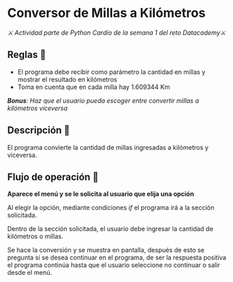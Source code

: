 # Conversor de Millas a Kilómetros
_⚔ Actividad parte de Python Cardio de la semana 1 del reto Datacademy⚔_


## Reglas 📏

-   El programa debe recibir como parámetro la cantidad en millas y mostrar el resultado en kilómetros
-   Toma en cuenta que en cada milla hay 1.609344 Km

_**Bonus**: Haz que el usuario pueda escoger entre convertir millas a kilómetros viceversa_

## Descripción 📖

El programa convierte la cantidad de millas ingresadas a kilómetros y viceversa.

## Flujo de operación 🔄

**Aparece el menú y se le solicita al usuario que elija una opción**

Al elegir la opción, mediante condiciones *if* el programa irá a la sección solicitada.

Dentro de la sección solicitada, el usuario debe ingresar la cantidad de kilómetros o millas.

Se hace la conversión y se muestra en pantalla, después de esto se pregunta si se desea continuar en el programa, de ser la respuesta positiva el programa continúa hasta que el usuario seleccione no continuar o salir desde el menú.

